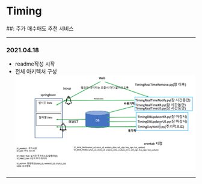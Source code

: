 # Timing
##: 주가 매수매도 추천 서비스
***
### 2021.04.18 
* readme작성 시작
* 전체 아키텍처 구성
![img.png](img.png)
***



